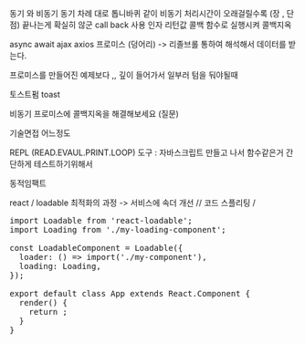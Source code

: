 동기 와 비동기
동기 차례 대로 톱니바퀴 같이
비동기 처리시간이 오래걸릴수록 (장 , 단점) 끝나는게 확실히 않군
call back 사용
인자 리턴값 콜백 함수로 실행시켜
콜백지옥

async await
ajax axios
프로미스 (덩어리) -> 리졸브롤 통하여 해석해서 데이터를 받는다.

프로미스를 만들어진 예제보다 ,, 깊이 들어가서 일부러 텀을 둬야될때

토스트펌 toast

비동기 프로미스에 콜백지옥을 해결해보세요 (질문)

기술면접 어느정도

REPL (READ.EVAUL.PRINT.LOOP) 도구 : 자바스크립트 만들고 나서 함수같은거 간단하게 테스트하기위해서

동적임팩트

react / loadable 최적화의 과정 -> 서비스에 속더 개선 // 코드 스플리팅 /

<pre>
import Loadable from 'react-loadable';
import Loading from './my-loading-component';

const LoadableComponent = Loadable({
  loader: () => import('./my-component'),
  loading: Loading,
});

export default class App extends React.Component {
  render() {
    return <LoadableComponent/>;
  }
}
</pre>
